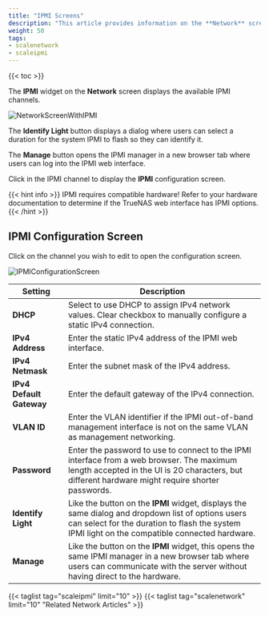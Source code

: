 ```yaml
---
title: "IPMI Screens"
description: "This article provides information on the **Network** screen **IPMI** widget and configuration screen."
weight: 50
tags:
- scalenetwork
- scaleipmi
---
```



{{< toc >}}


The **IPMI** widget on the **Network** screen displays the available IPMI channels. 

![NetworkScreenWithIPMI](/images/SCALE/22.02/NetworkScreenWithIPMI.png "Network with IPMI")

The **Identify Light** <span class="iconify" data-icon="material-symbols:highlight-rounded"></span> button displays a dialog where users can select a duration for the system IPMI to flash so they can identify it. 

The **Manage** <span class="iconify" data-icon="ic:round-launch"></span> button opens the IPMI manager in a new browser tab where users can log into the IPMI web interface.

Click in the IPMI channel to display the **IPMI** configuration screen.

{{< hint info >}}
IPMI requires compatible hardware! Refer to your hardware documentation to determine if the TrueNAS web interface has IPMI options.
{{< /hint >}}

## IPMI Configuration Screen

Click on the channel you wish to edit to open the configuration screen.

![IPMIConfigurationScreen](/images/SCALE/22.02/IPMIConfigurationScreen.png "IPMI Configuration")

| Setting | Description |                                                                                                                                   
|---------|-------------|
| **DHCP** | Select to use DHCP to assign IPv4 network values. Clear checkbox to manually configure a static IPv4 connection. |
| **IPv4 Address** | Enter the static IPv4 address of the IPMI web interface. |
| **IPv4 Netmask** | Enter the subnet mask of the IPv4 address. |
| **IPv4 Default Gateway** | Enter the default gateway of the IPv4 connection. |
| **VLAN ID** | Enter the VLAN identifier if the IPMI out-of-band management interface is not on the same VLAN as management networking. |
| **Password** | Enter the password to use to connect to the IPMI interface from a web browser. The maximum length accepted in the UI is 20 characters, but different hardware might require shorter passwords. |
| **Identify Light** | Like the <span class="iconify" data-icon="material-symbols:highlight-rounded"></span> button on the **IPMI** widget, displays the same dialog and dropdown list of options users can select for the duration to flash the system IPMI light on the compatible connected hardware. |
| **Manage** | Like the <span class="iconify" data-icon="ic:round-launch"></span> button on the **IPMI** widget, this opens the same IPMI manager in a new browser tab where users can communicate with the server without having direct to the hardware. |

{{< taglist tag="scaleipmi" limit="10" >}}
{{< taglist tag="scalenetwork" limit="10" "Related Network Articles" >}}